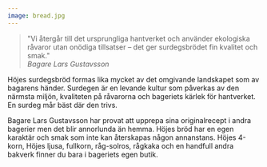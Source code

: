 ```yaml
---
image: bread.jpg
---
```

<blockquote>"Vi återgår till det ursprungliga hantverket och använder ekologiska råvaror utan onödiga tillsatser – det ger surdegsbrödet fin kvalitet och smak."&nbsp;<br/><cite>Bagare Lars Gustavsson</cite></blockquote>

Höjes surdegsbröd formas lika mycket av det omgivande landskapet som av bagarens händer. Surdegen är en levande kultur som påverkas av den närmsta miljön, kvaliteten på råvarorna och bageriets kärlek för hantverket. En surdeg mår bäst där den trivs.

Bagare Lars Gustavsson har provat att upprepa sina originalrecept i andra bagerier men det blir annorlunda än hemma. Höjes bröd har en egen karaktär och smak som inte kan återskapas någon annanstans. Höjes 4-korn, Höjes ljusa, fullkorn, råg-solros, rågkaka och en handfull andra bakverk finner du bara i bageriets egen butik.
